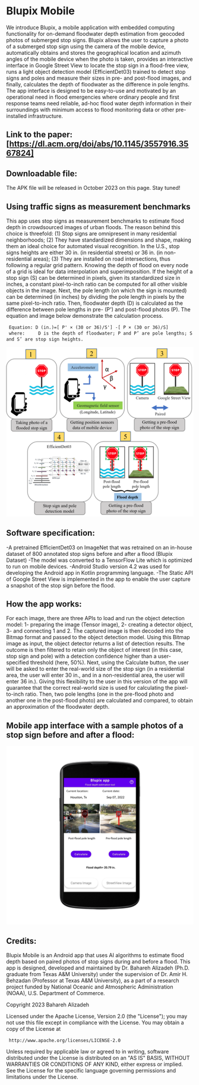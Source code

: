 # Blupix Mobile

We introduce Blupix, a mobile application with embedded computing functionality for on-demand floodwater depth estimation from geocoded photos of submerged stop signs. Blupix allows the user to capture a photo of a submerged stop sign using the camera of the mobile device, automatically obtains and stores the geographical location and azimuth angles of the mobile device when the photo is taken, provides an interactive interface in Google Street View to locate the stop sign in a flood-free view, runs a light object detection model (EfficientDet03) trained to detect stop signs and poles and measure their sizes in pre- and post-flood images, and finally, calculates the depth of floodwater as the difference in pole lengths. The app interface is designed to be easy-to-use and motivated by an operational need in flood emergencies where ordinary people and first response teams need reliable, ad-hoc flood water depth information in their surroundings with minimum access to flood monitoring data or other pre-installed infrastructure.

## Link to the paper: [https://dl.acm.org/doi/abs/10.1145/3557916.3567824]

## Downloadable file:

The APK file will be released in October 2023 on this page. Stay tuned!


## Using traffic signs as measurement benchmarks
This app uses stop signs as measurement benchmarks to estimate flood depth in crowdsourced images of urban floods. The reason behind this choice is threefold: (1) Stop signs are omnipresent in many residential neighborhoods; (2) They have standardized dimensions and shape, making them an ideal choice for automated visual recognition. In the U.S., stop signs heights are either 30 in. (in residential streets) or 36 in. (in non-residential areas); (3) They are installed on road intersections, thus following a regular grid pattern. Knowing the depth of flood on every node of a grid is ideal for data interpolation and superimposition. If the height of a stop sign (S) can be determined in pixels, given its standardized size in inches, a constant pixel-to-inch ratio can be computed for all other visible objects in the image. Next, the pole length (on which the sign is mounted) can be determined (in inches) by dividing the pole length in pixels by the same pixel-to-inch ratio. Then, floodwater depth (D) is calculated as the difference between pole lengths in pre- (P') and post-flood photos (P). The equation and image below demonstrate the calculation process.

     Equation: D (in.)=[ P' × (30 or 36)/S'] -[ P × (30 or 36)/S]
     where:     D is the depth of floodwater; P and P’ are pole lengths; S and S’ are stop sign heights.


![img1](Blupix-mobile-fig1.png)

## Software specification:
-A pretrained EfficientDet03 on ImageNet that was retrained on an in-house dataset of 800 annotated stop signs before and after a flood (Blupix Dataset)
-The model was converted to a TensorFlow Lite which is optimized to run on mobile devices.
-Android Studio version 4.2 was used for developing the Android app in Kotlin programming language.
-The Static API of Google Street View is implemented in the app to enable the user capture a snapshot of the stop sign before the flood.

## How the app works:
For each image, there are three APIs to load and run the object detection model: 1- preparing the image (Tensor image), 2- creating a detector object, 3- and connecting 1 and 2. The captured image is then decoded into the Bitmap format and passed to the object detection model. Using this Bitmap image as input, the object detector returns a list of detection results. The outcome is then filtered to retain only the object of interest (in this case, stop sign and pole) with a detection confidence higher than a user-specified threshold (here, 50%). 
Next, using the Calculate button, the user will be asked to enter the real-world size of the stop sign (in a residential area, the user will enter 30 in., and in a non-residential area, the user will enter 36 in.). Giving this flexibility to the user in this version of the app will guarantee that the correct real-world size is used for calculating the pixel-to-inch ratio. Then, two pole lengths (one in the pre-flood photo and another one in the post-flood photo) are calculated and compared, to obtain an approximation of the floodwater depth.

## Mobile app interface with a sample photos of a stop sign before and after a flood:

![img1](Blupix-mobile-fig2.png)

## Credits:
Blupix Mobile is an Android app that uses AI algorithms to estimate flood depth based on paired photos of stop signs during and before a flood. This app is designed, developed and maintained by Dr. Bahareh Alizadeh (Ph.D. graduate from Texas A&M University) under the supervision of Dr. Amir H. Behzadan (Professor at Texas A&M University), as a part of a research project funded by National Oceanic and Atmospheric Administration (NOAA), U.S. Department of Commerce.



Copyright 2023 Bahareh Alizadeh

   Licensed under the Apache License, Version 2.0 (the "License");
   you may not use this file except in compliance with the License.
   You may obtain a copy of the License at

     http://www.apache.org/licenses/LICENSE-2.0

   Unless required by applicable law or agreed to in writing, software
   distributed under the License is distributed on an "AS IS" BASIS,
   WITHOUT WARRANTIES OR CONDITIONS OF ANY KIND, either express or implied.
   See the License for the specific language governing permissions and
   limitations under the License.



